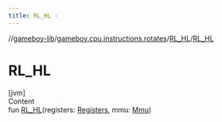 ```yaml
---
title: RL_HL -
---
```

//[gameboy-lib](../../index.md)/[gameboy.cpu.instructions.rotates](../index.md)/[RL_HL](index.md)/[RL_HL](-r-l_-h-l.md)



# RL_HL  
[jvm]  
Content  
fun [RL_HL](-r-l_-h-l.md)(registers: [Registers](../../gameboy.cpu/-registers/index.md), mmu: [Mmu](../../gameboy.memory/-mmu/index.md))  



